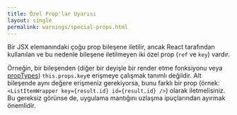 ```yaml
---
title: Özel Prop'lar Uyarısı
layout: single
permalink: warnings/special-props.html
---
```


Bir JSX elemanındaki çoğu prop bileşene iletilir, ancak React tarafından kullanılan ve bu nedenle bileşene iletilmeyen iki özel prop (`ref` ve `key`) vardır.

Örneğin, bir bileşenden (diğer bir deyişle bir render etme fonksiyonu veya [propTypes](/docs/typechecking-with-proptypes.html#proptypes)) `this.props.key`e erişmeye çalışmak tanımlı değildir. Alt bileşende aynı değere erişmeniz gerekiyorsa, bunu farklı bir prop (örnek: `<ListItemWrapper key={result.id} id={result.id} />`) olarak iletmelisiniz. Bu gereksiz görünse de, uygulama mantığını uzlaşma ipuçlarından ayırmak önemlidir.
